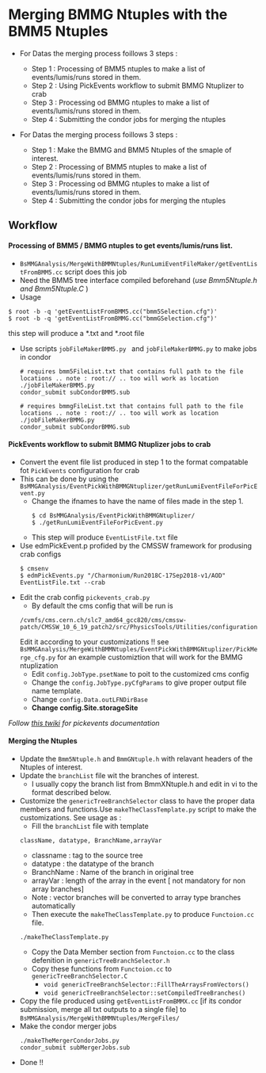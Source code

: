 # Merging BMMG Ntuples with the BMM5 Ntuples

- For Datas the merging process foillows 3 steps :
  - Step 1 : Processing of BMM5 ntuples to make a list of events/lumis/runs stored in them.
  - Step 2 : Using PickEvents workflow to submit BMMG Ntuplizer to crab
  - Step 3 : Processing od BMMG ntuples to make a list of events/lumis/runs stored in them.
  - Step 4 : Submitting the condor jobs for merging the ntuples

- For Datas the merging process foillows 3 steps :
  - Step 1 : Make the BMMG and BMM5 Ntuples of the smaple of interest.
  - Step 2 : Processing of BMM5 ntuples to make a list of events/lumis/runs stored in them.
  - Step 3 : Processing od BMMG ntuples to make a list of events/lumis/runs stored in them.
  - Step 4 : Submitting the condor jobs for merging the ntuples


## Workflow 
#### Processing of BMM5 / BMMG ntuples to get events/lumis/runs list.
- `BsMMGAnalysis/MergeWithBMMNtuples/RunLumiEventFileMaker/getEventListFromBMM5.cc` script does this job
- Need the BMM5 tree interface compiled beforehand (_use Bmm5Ntuple.h and Bmm5Ntuple.C_ ) 
- Usage 
```
$ root -b -q 'getEventListFromBMM5.cc("bmm5Selection.cfg")'
$ root -b -q 'getEventListFromBMMG.cc("bmmGSelection.cfg")'
```
this step will produce a *.txt and *.root file
- Use scripts `jobFileMakerBMM5.py ` and `jobFileMakerBMMG.py` to make jobs in condor
  ```
  # requires bmm5FileList.txt that contains full path to the file locations .. note : root:// .. too will work as location
  ./jobFileMakerBMM5.py
  condor_submit subCondorBMM5.sub
  
  # requires bmmgFileList.txt that contains full path to the file locations .. note : root:// .. too will work as location
  ./jobFileMakerBMMG.py
  condor_submit subCondorBMMG.sub
  ```
#### PickEvents workflow to submit BMMG Ntuplizer jobs to crab
- Convert the event file list produced in step 1 to the format compatable fot `PickEvents` configuration for crab
- This can be done by using the `BsMMGAnalysis/EventPickWithBMMGNtuplizer/getRunLumiEventFileForPicEvent.py`
  - Change the ifnames to have the name of files made in the step 1.
    ```
    $ cd BsMMGAnalysis/EventPickWithBMMGNtuplizer/
    $ ./getRunLumiEventFileForPicEvent.py
    ```
  - This step will produce `EventListFile.txt` file
- Use edmPickEvent.p profided by the CMSSW framework for produsing  crab configs
  ```
  $ cmsenv
  $ edmPickEvents.py "/Charmonium/Run2018C-17Sep2018-v1/AOD" EventListFile.txt --crab 
  ```
- Edit the crab config `pickevents_crab.py`
  - By default the cms config that will be run is 
   ```
   /cvmfs/cms.cern.ch/slc7_amd64_gcc820/cms/cmssw-patch/CMSSW_10_6_19_patch2/src/PhysicsTools/Utilities/configuration/copyPickMerge_cfg.py
   ```
   Edit it according to your customizations !! see `BsMMGAnalysis/MergeWithBMMNtuples/EventPickWithBMMGNtuplizer/PickMerge_cfg.py` for an example customiztion that will work for the BMMG ntuplization
    - Edit `config.JobType.psetName` to poit to the customized cms config   
    - Change the `config.JobType.pyCfgParams` to give proper output file name template.
    - Change `config.Data.outLFNDirBase`
    - **Change config.Site.storageSite**
  
_Follow [this twiki](https://twiki.cern.ch/twiki/bin/view/CMSPublic/WorkBookPickEvents) for pickevents documentation_

#### Merging the Ntuples
- Update the `Bmm5Ntuple.h` and `BmmGNtuple.h` with relavant headers of the Ntuples of interest.
- Update the `branchList` file wit the branches of interest.
    - I usually copy the branch list from BmmXNtuple.h and edit in vi to the format described below. 
- Customize the `genericTreeBranchSelector` class to have the proper data members and functions.Use `makeTheClassTemplate.py` script to make the customizations. See usage as :
  - Fill the `branchList` file with template
  ```
  className, datatype, BranchName,arrayVar
  ```
    - classname : tag to the source tree
    - datatype  : the datatype of the branch
    - BranchName : Name of the branch in original tree
    - arrayVar   : length of the array in the event [ not mandatory for non array branches]
  - Note : vector<DTYPE> branches will be converted to array type branches automatically
  - Then execute the `makeTheClassTemplate.py`  to produce `Functoion.cc` file.
  ```
  ./makeTheClassTemplate.py
  ```
  - Copy the Data Member section from `Functoion.cc` to the class defenition in `genericTreeBranchSelector.h`
  - Copy  these functions from `Functoion.cc` to `genericTreeBranchSelector.C`
    - `void genericTreeBranchSelector::FillTheArraysFromVectors()`
    - `void genericTreeBranchSelector::setCompiledTreeBranches()`
- Copy the  file produced using `getEventListFromBMMX.cc` [if its condor submission, merge all txt outputs to a single file] to `
BsMMGAnalysis/MergeWithBMMNtuples/MergeFiles/
`
- Make the  condor merger jobs
  ```
  ./makeTheMergerCondorJobs.py 
  condor_submit subMergerJobs.sub
  ```
- Done !!

